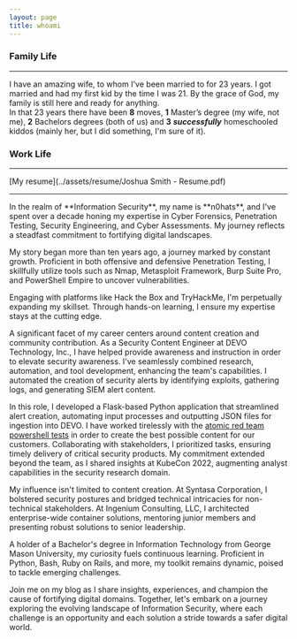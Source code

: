 ```yaml
---
layout: page
title: whoami
---
```



### Family Life
<hr />

I have an amazing wife, to whom I've been married to for 23 years.  I got married and had my first kid by the time I was 21.  By the grace of God, my family is still here and ready for anything.  
In that 23 years there have been **8** moves, **1** Master’s degree (my wife, not me), **2** Bachelors degrees (both of us) and **3** ***successfully*** homeschooled kiddos (mainly her, but I did something, I'm sure of it).


### Work Life
<hr />
[My resume](../assets/resume/Joshua Smith - Resume.pdf)
<hr />
In the realm of **Information Security**, my name is **n0hats**, and I've spent over a decade honing my expertise in Cyber Forensics, Penetration Testing, Security Engineering, and Cyber Assessments. My journey reflects a steadfast commitment to fortifying digital landscapes.

My story began more than ten years ago, a journey marked by constant growth. Proficient in both offensive and defensive Penetration Testing, I skillfully utilize tools such as Nmap, Metasploit Framework, Burp Suite Pro, and PowerShell Empire to uncover vulnerabilities.

Engaging with platforms like Hack the Box and TryHackMe, I'm perpetually expanding my skillset. Through hands-on learning, I ensure my expertise stays at the cutting edge.

A significant facet of my career centers around content creation and community contribution. As a Security Content Engineer at DEVO Technology, Inc., I have helped provide awareness and instruction in order to elevate security awareness. I've seamlessly combined research, automation, and tool development, enhancing the team's capabilities. I automated the creation of security alerts by identifying exploits, gathering logs, and generating SIEM alert content.

In this role, I developed a Flask-based Python application that streamlined alert creation, automating input processes and outputting JSON files for ingestion into DEVO. I have worked tirelessly with the [atomic red team powershell tests](https://github.com/redcanaryco/atomic-red-team) in order to create the best possible content for our customers. Collaborating with stakeholders, I prioritized tasks, ensuring timely delivery of critical security products. My commitment extended beyond the team, as I shared insights at KubeCon 2022, augmenting analyst capabilities in the security research domain.

My influence isn't limited to content creation. At Syntasa Corporation, I bolstered security postures and bridged technical intricacies for non-technical stakeholders. At Ingenium Consulting, LLC, I architected enterprise-wide container solutions, mentoring junior members and presenting robust solutions to senior leadership.

A holder of a Bachelor's degree in Information Technology from George Mason University, my curiosity fuels continuous learning. Proficient in Python, Bash, Ruby on Rails, and more, my toolkit remains dynamic, poised to tackle emerging challenges.

Join me on my blog as I share insights, experiences, and champion the cause of fortifying digital domains. Together, let's embark on a journey exploring the evolving landscape of Information Security, where each challenge is an opportunity and each solution a stride towards a safer digital world.